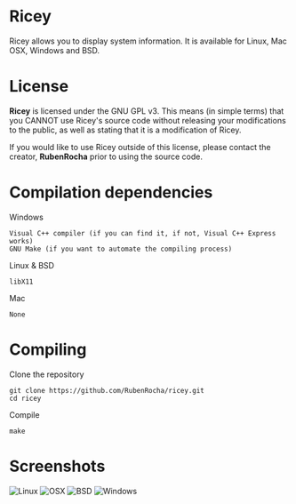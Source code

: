 Ricey
==============

Ricey allows you to display system information. It is available for Linux, Mac OSX, Windows and BSD.

License
=======

**Ricey** is licensed under the GNU GPL v3. This means (in simple
terms) that you CANNOT use Ricey's source code without releasing your
modifications to the public, as well as stating that it is a modification of
Ricey.

If you would like to use Ricey outside of this license, please contact
the creator, **RubenRocha** prior to using the source code.

Compilation dependencies
=======
Windows

    Visual C++ compiler (if you can find it, if not, Visual C++ Express works)
    GNU Make (if you want to automate the compiling process)

Linux & BSD

    libX11
    
Mac

    None
    
Compiling
=======
Clone the repository

    git clone https://github.com/RubenRocha/ricey.git
    cd ricey

Compile

    make

Screenshots
=======

![Linux](https://i.imgur.com/49Kpnbj.png)
![OSX](https://i.imgur.com/Rtch7xn.png)
![BSD](https://i.imgur.com/bcRQ55W.png)
![Windows](https://i.imgur.com/jvntGUP.png)
